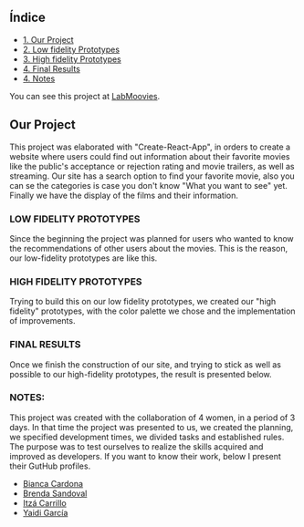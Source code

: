 ## Índice

* [1. Our Project](#Our-Project)
* [2. Low fidelity Prototypes](#2LOW-FIDELITY-PROTOTYPES)
* [3. High fidelity Prototypes](#HIGH-FIDELITY-PROTOTYPES)
* [4. Final Results](#4-FINAL-RESULTS)
* [4. Notes](#4-NOTES)

You can see this project at [LabMoovies](https:).

## Our Project

This project was elaborated with "Create-React-App", in orders to create a website where users could find out information about their favorite movies like the public's acceptance or rejection rating and movie trailers, as well as streaming. Our site has a search option to find your favorite movie, also you can se the categories is case you don't know "What you want to see" yet. Finally we have the display of the films and their information.

### LOW FIDELITY PROTOTYPES

Since the beginning the project was planned for users who wanted to know the recommendations of other users about the movies. This is the reason, our low-fidelity prototypes are like this.



### HIGH FIDELITY PROTOTYPES

Trying to build this on our low fidelity prototypes, we created our "high fidelity" prototypes, with the color palette we chose and the implementation of improvements.

### FINAL RESULTS

Once we finish the construction of our site, and trying to stick as well as possible to our high-fidelity prototypes, the result is presented below.


### NOTES:

This project was created with the collaboration of 4 women, in a period of 3 days. In that time the project was presented to us, we created the planning, we specified development times, we divided tasks and established rules.
The purpose was to test ourselves to realize the skills acquired and improved as developers. If you want to know their work, below I present their GutHub profiles.

* [Bianca Cardona](https://github.com/Biancardona)
* [Brenda Sandoval](https://github.com/Sahory31)
* [Itzá Carrillo](https://github.com/ItzaCarrillo)
* [Yaidi García](https://github.com/Yaidi)
